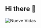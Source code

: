 ## Hi there 👋

![Nueve Vidas](https://github.com/user-attachments/assets/de82124c-4845-4b79-8fcf-4141582a8f5e)

<!--
**arnauxdev/arnauxdev** is a ✨ _special_ ✨ repository because its `README.md` (this file) appears on your GitHub profile.

Here are some ideas to get you started:

- 🔭 I’m currently working on ...
- 🌱 I’m currently learning ...
- 👯 I’m looking to collaborate on ...
- 🤔 I’m looking for help with ...
- 💬 Ask me about ...
- 📫 How to reach me: ...
- 😄 Pronouns: ...
- ⚡ Fun fact: ...
-->
